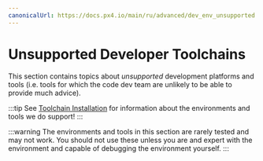 ```yaml
---
canonicalUrl: https://docs.px4.io/main/ru/advanced/dev_env_unsupported
---
```


# Unsupported Developer Toolchains

This section contains topics about *unsupported* development platforms and tools (i.e. tools for which the code dev team are unlikely to be able to provide much advice).

:::tip
See [Toolchain Installation](../dev_setup/dev_env.md) for information about the environments and tools we do support!
:::

:::warning
The environments and tools in this section are rarely tested and may not work. You should not use these unless you are and expert with the environment and capable of debugging the environment yourself.
:::
